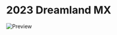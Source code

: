 # 2023 Dreamland MX

![Preview](https://raw.githubusercontent.com/BrinkleyPT/MX-Bikes-Community-Mods-Archive/refs/heads/main/.assets/2023%20Dreamland%20MX/6.png?token=GHSAT0AAAAAADGOPWL6O45NNQORPI3P5QXA2DBXV6Q)
